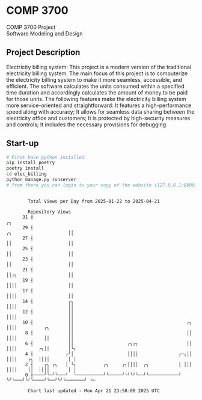 # COMP 3700
COMP 3700 Project  
Software Modeling and Design
## Project Description
Electricity billing system: This project is a modern version of the traditional electricity billing system. The main focus of this project is to computerize the electricity billing system to make it more seamless, accessible, and efficient. The software calculates the units consumed within a specified time duration and accordingly calculates the amount of money to be paid for those units. The following features make the electricity billing system more service-oriented and straightforward: It features a high-performance speed along with accuracy; It allows for seamless data sharing between the electricity office and customers; It is protected by high-security measures and controls; It includes the necessary provisions for debugging.

## Start-up
```bash
# First have python installed
pip install poetry
poetry install
cd elec_billing
python manage.py runserver
# from there you can login to your copy of the website (127.0.0.1:8000), default creds are admin/admin
```

```

        Total Views per Day from 2025-01-22 to 2025-04-21

        Repository Views
      31 ┼                                                                                     ╭╮
      29 ┤                                                              ╭╮                     ││
      27 ┤                                                              ││                     ││
      25 ┤                                                              ││                     ││
      23 ┤                                                              ││                     ││
      21 ┤                                                              ││╭╮                   ││
      19 ┤                                                              ││││                   ││
      17 ┤                                                              ││││                   ││
      14 ┤             ╭╮                                               ││││                   ││
      12 ┤             ││                                               ││││                   ││
      10 ┤             ││                                          ╭╮   ││││          ╭╮       ││
       8 ┤             ││                                          ││   ││││          ││       ││
       6 ┤             ││                    ╭╮╭╮                  ││   ││││        ╭╮││       │╰╮
       4 ┤            ╭╯│                    ││││               ╭─╮││   ││││    ╭╮  ││││       │ │
       2 ┤    ╭╮ ╭╮   │ ╰╮          ╭╮     ╭╮││││  ╭╮           │ │││   ││││    ││  ││││       │ │
       0 ┼────╯╰─╯╰───╯  ╰──────────╯╰─────╯╰╯╰╯╰──╯╰───────────╯ ╰╯╰───╯╰╯╰────╯╰──╯╰╯╰───────╯ ╰─

        Chart last updated - Mon Apr 21 23:58:08 2025 UTC
        
```
